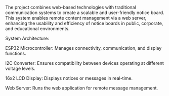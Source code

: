The project combines web-based technologies with traditional communication systems to create a scalable and user-friendly notice board. This system enables remote content management via a web server, enhancing the usability and efficiency of notice boards in public, corporate, and educational environments.


System Architecture:

ESP32 Microcontroller: Manages connectivity, communication, and display functions.

I2C Converter: Ensures compatibility between devices operating at different voltage levels.

16x2 LCD Display: Displays notices or messages in real-time.

Web Server: Runs the web application for remote message management.
